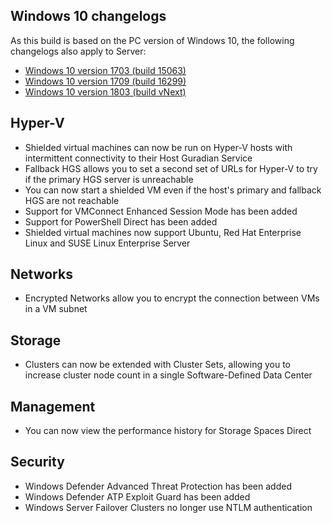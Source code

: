 ## Windows 10 changelogs
As this build is based on the PC version of Windows 10, the following changelogs also apply to Server:
- [Windows 10 version 1703 (build 15063)](https://changewindows.org/build/15063/pc)
- [Windows 10 version 1709 (build 16299)](https://changewindows.org/build/15063/pc)
- [Windows 10 version 1803 (build vNext)](https://changewindows.org/build/next/pc)

## Hyper-V
- Shielded virtual machines can now be run on Hyper-V hosts with intermittent connectivity to their Host Guradian Service
- Fallback HGS allows you to set a second set of URLs for Hyper-V to try if the primary HGS server is unreachable
- You can now start a shielded VM even if the host's primary and fallback HGS are not reachable
- Support for VMConnect Enhanced Session Mode has been added
- Support for PowerShell Direct has been added
- Shielded virtual machines now support Ubuntu, Red Hat Enterprise Linux and SUSE Linux Enterprise Server

## Networks
- Encrypted Networks allow you to encrypt the connection between VMs in a VM subnet

## Storage
- Clusters can now be extended with Cluster Sets, allowing you to increase cluster node count in a single Software-Defined Data Center

## Management
- You can now view the performance history for Storage Spaces Direct

## Security
- Windows Defender Advanced Threat Protection has been added
- Windows Defender ATP Exploit Guard has been added
- Windows Server Failover Clusters no longer use NTLM authentication